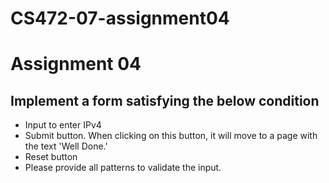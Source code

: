 # CS472-07-assignment04
# Assignment 04
## Implement a form satisfying the below condition
* Input to enter IPv4
* Submit button. When clicking on this button, it will move to a page with the text 'Well Done.'
* Reset button
* Please provide all patterns to validate the input.
